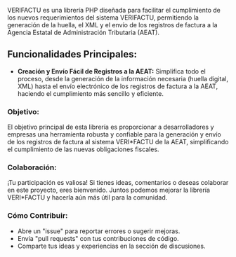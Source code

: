 VERIFACTU es una librería PHP diseñada para facilitar el cumplimiento de los nuevos requerimientos del sistema VERIFACTU, permitiendo la generación de la huella, el XML y el envío de los registros de factura a la Agencia Estatal de Administración Tributaria (AEAT).

## Funcionalidades Principales:

* **Creación y Envío Fácil de Registros a la AEAT:** Simplifica todo el proceso, desde la generación de la información necesaria (huella digital, XML) hasta el envío electrónico de los registros de factura a la AEAT, haciendo el cumplimiento más sencillo y eficiente.

### Objetivo:

El objetivo principal de esta librería es proporcionar a desarrolladores y empresas una herramienta robusta y confiable para la generación y envío de los registros de factura al sistema VERI*FACTU de la AEAT, simplificando el cumplimiento de las nuevas obligaciones fiscales.

### Colaboración:

¡Tu participación es valiosa! Si tienes ideas, comentarios o deseas colaborar en este proyecto, eres bienvenido. Juntos podemos mejorar la librería VERI*FACTU y hacerla aún más útil para la comunidad.

### Cómo Contribuir:

* Abre un "issue" para reportar errores o sugerir mejoras.
* Envía "pull requests" con tus contribuciones de código.
* Comparte tus ideas y experiencias en la sección de discusiones.
